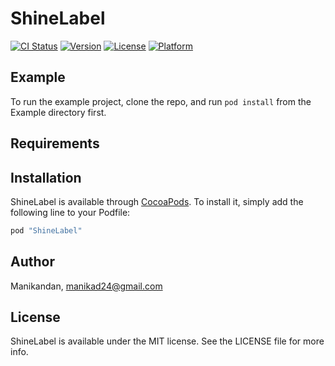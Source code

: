 # ShineLabel

[![CI Status](http://img.shields.io/travis/Manikandan/ShineLabel.svg?style=flat)](https://travis-ci.org/Manikandan/ShineLabel)
[![Version](https://img.shields.io/cocoapods/v/ShineLabel.svg?style=flat)](http://cocoapods.org/pods/ShineLabel)
[![License](https://img.shields.io/cocoapods/l/ShineLabel.svg?style=flat)](http://cocoapods.org/pods/ShineLabel)
[![Platform](https://img.shields.io/cocoapods/p/ShineLabel.svg?style=flat)](http://cocoapods.org/pods/ShineLabel)

## Example

To run the example project, clone the repo, and run `pod install` from the Example directory first.

## Requirements

## Installation

ShineLabel is available through [CocoaPods](http://cocoapods.org). To install
it, simply add the following line to your Podfile:

```ruby
pod "ShineLabel"
```

## Author

Manikandan, manikad24@gmail.com

## License

ShineLabel is available under the MIT license. See the LICENSE file for more info.
